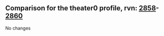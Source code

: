 ## Comparison for the theater0 profile, rvn: [2858](https://github.com/PRO100KatYT/FortniteProfileRevisions/tree/main/profiles/theater0/2858%20theater0.json)-[2860](https://github.com/PRO100KatYT/FortniteProfileRevisions/tree/main/profiles/theater0/2860%20theater0.json)

No changes
